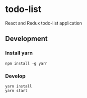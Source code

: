 # todo-list
React and Redux todo-list application

## Development

### Install yarn

```
npm install -g yarn
```

### Develop

```
yarn install
yarn start
```
